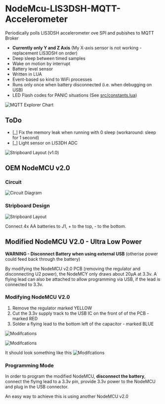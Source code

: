 # NodeMcu-LIS3DSH-MQTT-Accelerometer

Periodically polls LIS3DSH accelerometer ove SPI and pubishes to MQTT Broker

* **Currently only Y and Z Axis** (My X-axis sensor is not working - replacement LIS3DSH on order)
* Deep sleep between timed samples
* Wake on motion by interrupt
* Battery level sensor
* Written in LUA
* Event-based so kind to WiFi processes
* Runs only once when battery disconnected (i.e. when debugging on USB)
* LED Flash codes for PANIC situations (See [src/constants.lua](src/constants.lua))

![MQTT Explorer Chart](doc/MQTT-Explorer-Chart.png)


## ToDo
- [_] Fix the memory leak when running with 0 sleep (workaround: sleep for 1 second)
- [_] Light sensor on LIS3DH ADC

![Stripboard Layout (v1.0)](doc/Assembled-Board.jpg)

## OEM NodeMCU v2.0 

### Circuit
![Circuit Diagram](hardware/OEM-NodeMCU-V2.0/Circuit-Diagram-TinyCAD.png)

### Stripboard Design

![Stripboard Layout](hardware/OEM-NodeMCU-V2.0/Stripboard-Layout.VeeCAD.png)

Connect 4x AA batteries to J1, + to the top, - to the bottom.


## Modified NodeMCU V2.0 - Ultra Low Power

**WARNING - Disconnect Battery when using external USB** (otherise power could feed back through the battery)

By modifying the NodeMCU v2.0 PCB (removing the regulator and disconnecting U2 power), the NodeMCY only draws about 20μA at 3.3v.  A flying lead can also be attached to allow programming via USB, if the lead is connected to 3.3v.

### Modifying NodeMCU V2.0

1. Remove the regulator marked YELLOW
2. Cut the 3.3v supply track to the USB IC on the front of of the PCB - marked RED
3. Solder a flying lead to the bottom left of the capacitor - marked BLUE

![Modifcations](hardware/Modified-NodeMCU-v2.0/PCB-Modifications-Gerber.png)

![Modifcations](hardware/Modified-NodeMCU-v2.0/PCB-Modifications-Photo.png)

It should look something like this
![Modifcations](hardware/Modified-NodeMCU-v2.0/PCB-Modifications-After.png)

### Programming Mode

In order to program the modified NodeMCU, **disconnect the battery**, connect the flying lead to a 3.3v pin, provide 3.3v power to the NodeMCU and plug in the USB connector.

An easy way to achieve this is using another NodeMCU v2.0
